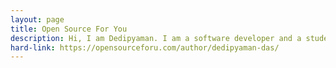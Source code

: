 ```yaml
---
layout: page
title: Open Source For You
description: Hi, I am Dedipyaman. I am a software developer and a student. I make things.
hard-link: https://opensourceforu.com/author/dedipyaman-das/
---
```



